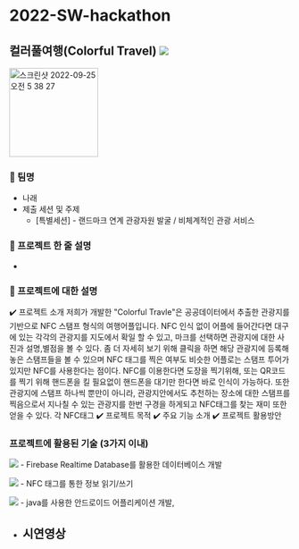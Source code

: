 # 2022-SW-hackathon
## 컬러풀여행(Colorful Travel) <a href="https://github.com/yang1318/2022-SW-hackathon"><img src="https://img.shields.io/badge/GitHub-000000?style=flat-square&logo=GitHub&logoColor=white"/></a>

<img width="159" alt="스크린샷 2022-09-25 오전 5 38 27" src="https://user-images.githubusercontent.com/63386322/192128210-20db1391-411c-4322-bd35-79953db7bf17.png">

### 🌈 팀명
  - 나래
- 제출 세션 및 주제
  - [특별세션] - 랜드마크 연계 관광자원 발굴 / 비체계적인 관광 서비스
### 🌈 프로젝트 한 줄 설명
  - 
### 🌈 프로젝트에 대한 설명
  ✔️ 프로젝트 소개
   저희가 개발한 "Colorful Travle"은 공공데이터에서 추출한 관광지를 기반으로 NFC 스탬프 형식의 여행어플입니다. NFC 인식 없이 어플에 들어간다면 대구에 있는 각각의 관광지를 지도에서 확일 할 수 있고, 마크를 선택하면 관광지에 대한 사진과 설명,별점을 볼 수 있다. 좀 더 자세히 보기 위해 클릭을 하면 해당 관광지에 등록해놓은 스탬프들을 볼 수 있으며 NFC 태그를 찍은 여부도  비슷한 어플로는 스탬프 투어가 있지만 NFC를 사용한다는 점이다. NFC를 이용한다면 도장을 찍기위해, 또는 QR코드를 찍기 위해 핸드폰을 킬 필요없이 핸드폰을 대기만 한다면 바로 인식이 가능하다. 또한 관광지에 스탬프 하나씩 뿐만이 아니라, 관광지안에서도 추천하는 장소에 대한 스탬프를 찍음으로서 지나칠 수 있는 관광지를 한번 구경을 하게되고 NFC태그를 찾는 재미 또한 얻을 수 있다. 
   각 NFC태그
  ✔️ 프로젝트 목적
  ✔️ 주요 기능 소개
  ✔️ 프로젝트 활용방안

### 프로젝트에 활용된 기술 (3가지 이내)

<img src="https://img.shields.io/badge/Firebase-FFCA28?style=flat-square&logo=firebase&logoColor=white"/> - Firebase Realtime Database를 활용한 데이터베이스 개발

<img src="https://img.shields.io/badge/NFC-000080?style=flat-square&logo=NFC&logoColor=white"/> - NFC 태그를 통한 정보 읽기/쓰기

<img src="https://img.shields.io/badge/AndroidStudio-0c70f2?style=flat-square&logo=AndroidStudio&logoColor=92b8b1"/> - java를 사용한 안드로이드 어플리케이션 개발,

- 시연영상
  -
